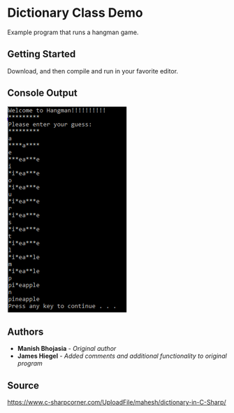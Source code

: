 # Dictionary Class Demo

Example program that runs a hangman game.

## Getting Started

Download, and then compile and run in your favorite editor.

## Console Output
![create dictionary](https://github.com/JamesHiegel/CSharp_Portfolio/blob/master/Hangman/img/running.PNG)

## Authors

* **Manish Bhojasia** - *Original author*
* **James Hiegel** - *Added comments and additional functionality to original program*

## Source

https://www.c-sharpcorner.com/UploadFile/mahesh/dictionary-in-C-Sharp/